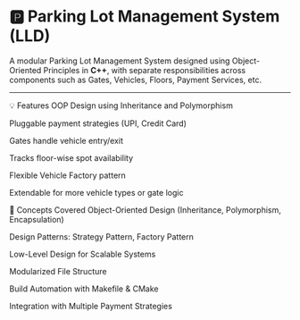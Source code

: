 # 🅿️ Parking Lot Management System (LLD)

A modular Parking Lot Management System designed using Object-Oriented Principles in **C++**, with separate responsibilities across components such as Gates, Vehicles, Floors, Payment Services, etc.

---

💡 Features
OOP Design using Inheritance and Polymorphism

Pluggable payment strategies (UPI, Credit Card)

Gates handle vehicle entry/exit

Tracks floor-wise spot availability

Flexible Vehicle Factory pattern

Extendable for more vehicle types or gate logic


🧠 Concepts Covered
Object-Oriented Design (Inheritance, Polymorphism, Encapsulation)

Design Patterns: Strategy Pattern, Factory Pattern

Low-Level Design for Scalable Systems

Modularized File Structure

Build Automation with Makefile & CMake

Integration with Multiple Payment Strategies
